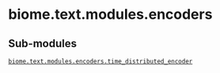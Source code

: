 # biome.text.modules.encoders <Badge text="Module"/>
<div></div>
<h2 class="section-title" id="header-submodules">Sub-modules</h2>
<code class="name"><a title="biome.text.modules.encoders.time_distributed_encoder" href="time_distributed_encoder.html">biome.text.modules.encoders.time_distributed_encoder</a></code>